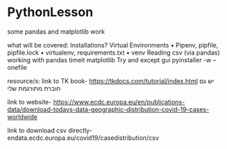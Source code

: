 # PythonLesson

some pandas and matplotlib work

what will be covered:
Installations?
Virtual Environments
• Pipenv, pipfile, pipfile.lock
• virtualenv, requirements.txt
• venv
Reading csv (via pandas)
working with pandas
timeit
matplotlib
Try and except
gui
pyinstaller -w –onefile

resource/s:
link to TK book- https://tkdocs.com/tutorial/index.html
יש גם חוברת מתורגמת שלי

link to website- https://www.ecdc.europa.eu/en/publications-data/download-todays-data-geographic-distribution-covid-19-cases-worldwide

link to download csv directly- endata.ecdc.europa.eu/covid19/casedistribution/csv
